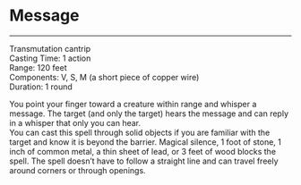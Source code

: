 # Message

---

Transmutation cantrip<br>
Casting Time: 1 action<br>
Range: 120 feet<br>
Components: V, S, M (a short piece of copper wire)<br>
Duration: 1 round

You point your finger toward a creature within range and whisper a message. The target (and only the target) hears the message and can reply in a whisper that only you can hear.<br>
You can cast this spell through solid objects if you are familiar with the target and know it is beyond the barrier. Magical silence, 1 foot of stone, 1 inch of common metal, a thin sheet of lead, or 3 feet of wood blocks the spell. The spell doesn’t have to follow a straight line and can travel freely around corners or through openings.
